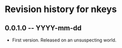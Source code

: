# Revision history for nkeys

## 0.0.1.0 -- YYYY-mm-dd

* First version. Released on an unsuspecting world.
